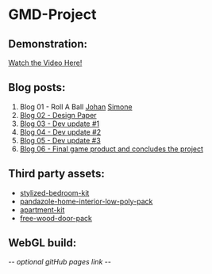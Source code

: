 # GMD-Project

## Demonstration:
[Watch the Video Here!](https://www.youtube.com/watch?v=25Tu8uxpCHk) 

## Blog posts:
1. Blog 01 - Roll A Ball [Johan](blog/RollABall_Johan.md) [Simone](https://github.com/SimoneStorm/Roll-a-ball.git)
2. [Blog 02 - Design Paper](blog/blog02.md)
3. [Blog 03 - Dev update #1](blog/blog03.md)
4. [Blog 04 - Dev update #2](blog/blog04.md)
5. [Blog 05 - Dev update #3](blog/blog05.md)
6. [Blog 06 - Final game product and concludes the project](blog/blog06.md)

## Third party assets:
* [stylized-bedroom-kit](https://assetstore.unity.com/packages/3d/environments/stylized-bedroom-kit-308050)
* [pandazole-home-interior-low-poly-pack](https://assetstore.unity.com/packages/3d/props/interior/pandazole-home-interior-low-poly-pack-203033)
* [apartment-kit](https://assetstore.unity.com/packages/3d/environments/apartment-kit-124055)
* [free-wood-door-pack](https://assetstore.unity.com/packages/3d/props/interior/free-wood-door-pack-280509)

## WebGL build:
 -- *optional gitHub pages link* -- 
